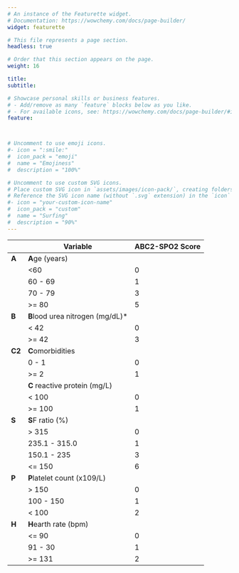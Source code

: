 ```yaml
---
# An instance of the Featurette widget.
# Documentation: https://wowchemy.com/docs/page-builder/
widget: featurette

# This file represents a page section.
headless: true

# Order that this section appears on the page.
weight: 16

title: 
subtitle: 

# Showcase personal skills or business features.
# - Add/remove as many `feature` blocks below as you like.
# - For available icons, see: https://wowchemy.com/docs/page-builder/#icons
feature:



# Uncomment to use emoji icons.
#- icon = ":smile:"
#  icon_pack = "emoji"
#  name = "Emojiness"
#  description = "100%"  

# Uncomment to use custom SVG icons.
# Place custom SVG icon in `assets/images/icon-pack/`, creating folders if necessary.
# Reference the SVG icon name (without `.svg` extension) in the `icon` field.
#- icon = "your-custom-icon-name"
#  icon_pack = "custom"
#  name = "Surfing"
#  description = "90%"
---
```


<center>

||Variable|ABC2-SPO2 Score|
|--|--|--|
|**A**| **A**ge (years)||
|| <60| 0 |
|| 60 - 69| 1 |
|| 70 - 79| 3 |
|| >= 80| 5 |
|**B**|**B**lood urea nitrogen (mg/dL)* | |
|| < 42| 0 |
|| >= 42| 3 |
|**C2**|**C**omorbidities | |
|| 0 - 1| 0 |
|| >= 2| 1 |
||**C** reactive protein (mg/L)| |
|| < 100| 0 |
|| >= 100| 1 |
|**S**|**S**F ratio (%)|
||> 315|0|
||235.1 - 315.0|1|
||150.1 - 235 |3|
||<= 150|6|
|**P**|**P**latelet count (x109/L)||
||> 150|0|
||100 - 150|1|
||< 100|2|
|**H**|**H**earth rate (bpm)||
||<= 90|0|
||91 - 30|1|
||>= 131|2|

</center>
